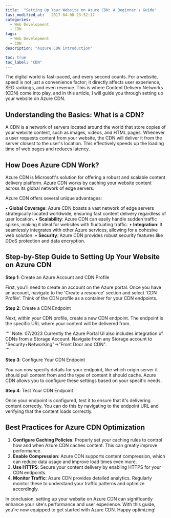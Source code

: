 ```yaml
---
title:  "Setting Up Your Website on Azure CDN: A Beginner's Guide"
last_modified_at:   2017-04-08 23:52:17
categories: 
  - Web Development
  - CDN
tags:
  - Web Development
  - CDN
description: "Auzure CDN introduction"

toc: true
toc_label: "CDN"
---
```



The digital world is fast-paced, and every second counts. For a website, speed is not just a convenience factor; it directly affects user experience, SEO rankings, and even revenue. This is where Content Delivery Networks (CDN) come into play, and in this article, I will guide you through setting up your website on Azure CDN.
 
## Understanding the Basics: What is a CDN?
 
A CDN is a network of servers located around the world that store copies of your website content, such as images, videos, and HTML pages. 
Whenever a user requests content from your website, the CDN will deliver it from the server closest to the user's location. This effectively speeds up the loading time of web pages and reduces latency.
 
## How Does Azure CDN Work?
 
Azure CDN is Microsoft's solution for offering a robust and scalable content delivery platform. Azure CDN works by caching your website content across its global network of edge servers. 
 
Azure CDN offers several unique advantages:
 
• **Global Coverage**: Azure CDN boasts a vast network of edge servers strategically located worldwide, ensuring fast content delivery regardless of user location.
• **Scalability**: Azure CDN can easily handle sudden traffic spikes, making it ideal for websites with fluctuating traffic.
• **Integration**: It seamlessly integrates with other Azure services, allowing for a cohesive web solution.
• **Security**: Azure CDN provides robust security features like DDoS protection and data encryption.
 
## Step-by-Step Guide to Setting Up Your Website on Azure CDN
 
**Step 1**: Create an Azure Account and CDN Profile
 
First, you'll need to create an account on the Azure portal. Once you have an account, navigate to the 'Create a resource' section and select 'CDN Profile'. Think of the CDN profile as a container for your CDN endpoints.
 
**Step 2**: Create a CDN Endpoint
 
Next, within your CDN profile, create a new CDN endpoint. The endpoint is the specific URL where your content will be delivered from.

''''
Note: 07/2023 Currently the Azure Portal UI also includes integration of CDNs from a Storage Account. Navigate from any  Storage account to "Security+Networking"->"Front Door and CDN".   
''''

**Step 3**: Configure Your CDN Endpoint
 
You can now specify details for your endpoint, like which origin server it should pull content from and the type of content it should cache. Azure CDN allows you to configure these settings based on your specific needs.
 
**Step 4**: Test Your CDN Endpoint
 
Once your endpoint is configured, test it to ensure that it's delivering content correctly. You can do this by navigating to the endpoint URL and verifying that the content loads correctly.
 
## Best Practices for Azure CDN Optimization
 
1. **Configure Caching Policies**: Properly set your caching rules to control how and when Azure CDN caches content. This can greatly improve performance.
2. **Enable Compression**: Azure CDN supports content compression, which can reduce data usage and improve load times even more.
3. **Use HTTPS**: Secure your content delivery by enabling HTTPS for your CDN endpoints.
4. **Monitor Traffic**: Azure CDN provides detailed analytics. Regularly monitor these to understand your traffic patterns and optimize accordingly.
 
 
In conclusion, setting up your website on Azure CDN can significantly enhance your site's performance and user experience. With this guide, you're now equipped to get started with Azure CDN. Happy optimizing!
